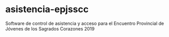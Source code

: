 # asistencia-epjsscc
Software de control de asistencia y acceso para el Encuentro Provincial de Jóvenes de los Sagrados Corazones 2019

